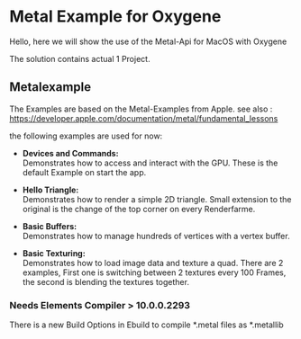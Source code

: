 # Metal Example for Oxygene

Hello, here we will show the use of the Metal-Api for MacOS with Oxygene

The solution contains actual 1 Project.

## Metalexample

The Examples are based on the Metal-Examples from Apple. 
see also : <https://developer.apple.com/documentation/metal/fundamental_lessons>

the following examples are used for now:

*  **Devices and Commands:**  
	Demonstrates how to access and interact with the GPU. These is the default Example on start the app.

	
* **Hello Triangle:**  
	Demonstrates how to render a simple 2D triangle. Small extension to the original is the change of the top corner on every Renderfarme.
* **Basic Buffers:**  
	Demonstrates how to manage hundreds of vertices with a vertex buffer.
* **Basic Texturing:**  
	Demonstrates how to load image data and texture a quad. There are 2 examples, First one is switching between 2 textures every 100 Frames, the second is blending the textures together.
	
	
### Needs Elements Compiler > 10.0.0.2293
There is a new Build Options in Ebuild to compile *.metal files as *.metallib 
